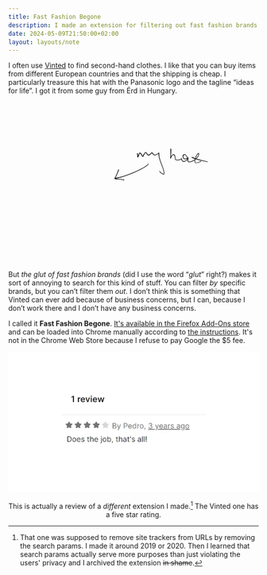 ```yaml
---
title: Fast Fashion Begone
description: I made an extension for filtering out fast fashion brands on Vinted
date: 2024-05-09T21:50:00+02:00
layout: layouts/note
---
```

I often use [Vinted](https://vinted.com/) to find second-hand clothes. I like that you can buy items from different European countries and that the shipping is cheap. I particularly treasure this hat with the Panasonic logo and the tagline “ideas for life”. I got it from some guy from Érd in Hungary.

<svg viewBox="0 0 237.1 151.3" xml:space="preserve" xmlns:xlink="http://www.w3.org/1999/xlink" xmlns="http://www.w3.org/2000/svg">
  <g transform="translate(-23 -20.5)">
    <image width="109.9" height="146.6" preserveAspectRatio="none" xlink:href="cool-hat.webp" x="23" y="25.1"/>
    <g style="direction:ltr;stroke-linecap:round;stroke-linejoin:round">
      <path d="m127.76 85.16-.06.4-.4.97-.56 1.24-.57 1.37-.57 1.3-.57 1.08-.45.8-.34.56q-.12.29.57.46l1.59.23 1.47.1 1.36.07.97.17.74.05q.28 0 .5.12l.52.05.45.12.23.05a.4.4 0 0 1-.23.74l-.34-.11-.56-.23-.69-.17-.68-.11-.96-.12-1.3-.05-1.6-.12q-.74 0-1.59-.17-.8-.11-.96-.34-.23-.22-.17-.5 0-.24.17-.52l.34-.57.45-.8.51-1.07.57-1.25.57-1.36.45-1.25q.23-.57.29-.97l.05-.4a.45.45 0 0 1 .85.23z" fill="currentcolor"/>
      <path d="m123.78 92.71.74-.1 2.27-.46q1.65-.23 2.9-.57 1.3-.29 3.23-.97l4.55-1.7q2.55-.9 5.22-2.04 2.61-1.14 4.77-2.28l3.4-1.76 2-1.24 1.13-.86.68-.56.46-.63.34-.34a.28.28 0 0 1 .4.34l-.29.34-.57.63q-.22.34-.68.62l-1.13.91-2.1 1.25q-1.25.8-3.41 1.87l-4.77 2.27q-2.67 1.14-5.23 2.1l-4.54 1.7q-1.99.69-3.3 1.03l-2.89.68-2.27.46-.62.22a.47.47 0 0 1-.23-.9zM145.7 69.5l.06.29.11.56v.57l.06.46v1.3l.05.17a.43.43 0 0 1-.85 0v-1.87l-.11-.51-.11-.51-.06-.23a.45.45 0 0 1 .85-.23zm-.4 3.07.06-.12q.11-.05.34-.56l.34-.69q0-.22.23-.56l.28-.68.23-.63q.11-.4.34-.57.17-.11.57 0 .28 0 .5.12.24.11.4.34l.35.4.28.45q.17.17.28.57l.29.56.34.52.28.22h.12a.4.4 0 0 1-.46.68l-.22-.17-.4-.45-.29-.51-.28-.57-.28-.4-.4-.56q-.23-.29-.57-.4-.23-.12-.28.11l-.23.57-.23.57-.17.62-.22.68-.29.57-.23.4-.1.11a.4.4 0 0 1-.58-.57zm4.77-.57.12-.11.4-.57.45-.91.45-.74.46-.57.34-.5q.17-.18.56-.35.46-.11.69.06.28.17.45.45l.34.51.34.46.23.4.45.34q.29.17.57.11l.63-.23.5-.34.57-.5q.23-.18.34-.4l.35-.29q.17-.17.5-.28h.52l.34.34.4.4.4.56.45.57.4.28q.22.12.68 0l.85-.28q.5-.17.85-.4l.68-.5.46-.46.5-.34q.29-.17.46.11.17.34.17.57v1.13q-.06.34.06 1.25.11.91.4 1.99l.56 2.27.85 2.27.86 2.27.85 2.27.62 2.05q.29.9.4 1.7l.23 1.36v.97q-.12.4-.4.51-.23.11-.85-.06l-1.14-.56q-.62-.29-1.02-.68-.4-.35-.57-.63l-.45-.57-.29-.34a.28.28 0 0 1 .46-.34l.23.34.45.57.51.57q.34.28.9.57l.97.5q.46.18.57 0 .17-.22.12-.73l-.23-1.3q-.11-.8-.4-1.71-.23-.97-.62-1.99l-.85-2.27-.91-2.27-.8-2.33-.68-2.27-.45-2.1-.12-1.25v-1.25q0-.34.12-.23.05.17-.12.4l-.57.46-.68.56q-.45.29-.96.46-.51.22-1.14.28-.57.12-.85 0-.34-.17-.57-.45l-.56-.51-.57-.69q-.23-.4-.46-.34-.22.12-.4.34l-.4.4-.56.57-.57.51-.57.23-.5.17q-.29 0-.63-.23-.4-.23-.74-.57l-.45-.56-.29-.46-.45-.57q-.23-.34-.46-.17l-.4.51-.39.57-.34.68-.34.8-.29.62-.34.4-.22.11a.4.4 0 0 1-.46-.62Zm27.26-6.7v1.7l-.06 1.2v1.13l-.11.97v1.13l-.12 1.14-.17.96v.46q.06.17 0 .22v.12h-.05l-.06.05h-.29l-.05-.05v-.06l-.06-.11.06-.4.23-.51.28-.57.34-.62q.17-.34.57-.74l.57-.63q.22-.22.5-.34.23-.17.57-.17.23 0 .57.17l.46.4q.22.23.34.57l.22.8.12.79.11.9q0 .57.11.86 0 .28.23.45l.46.29q.28.11.9.05h1.14l.97-.28q.45-.11.79-.34l.57-.4.45-.28q.17-.17.34 0 .17.05.23.4v.56l.06.46.22.4.34.33q.23.23.57.35l.63.1.56-.1.57-.23.57-.34.57-.34.4-.4.28-.51q.11-.29.11-.68 0-.4-.22-.85l-.34-.86-.52-.8-.4-.45q-.16-.17-.5-.28-.29-.11-.57 0-.34.06-.57.23-.34.17-.4.62l-.11.8.11.57q.06.28.23.5l.34.4q.23.17.63.29l.68.11q.28 0 .5-.11l.58-.29q.34-.11.62-.34l.8-.4q.45-.1.45.35v.8l-.23.56-.17.68-.06.57q0 .23.23.57.29.28.51.34.23.11.57.11.46 0 1.14-.17l1.59-.57 1.59-.9q.8-.46 1.42-1.03.68-.57 1.13-1.2.57-.62.85-1.07l.57-.9.34-1.03.17-.68q.12-.17-.34.17l-.85.74q-.34.4-.74 1.13l-.74 1.48-.5 1.59-.24 1.36v.97q0 .4.12.68.17.23.57.34h.8l.96-.29.96-.28.74-.34.45-.23.46-.28.28-.17a.32.32 0 0 1 .29.57l-.29.11-.45.23-.57.28-.8.29-.96.34-1.14.22q-.56.12-1.02-.05-.5-.17-.68-.57-.23-.4-.28-.85l.05-1.03.23-1.47.57-1.7q.28-.8.74-1.54l.8-1.13q.39-.51.79-.86.4-.28.68-.34.34-.05.45.4.12.4 0 1.02l-.4 1.14q-.22.57-.56 1.02l-.85 1.14-1.25 1.25-1.48 1.07-1.7.91q-.91.4-1.7.63-.74.22-1.26.22-.56 0-.85-.17l-.57-.4-.4-.56q-.1-.34-.05-.57l.06-.62.17-.74.22-.8.06-.28q0 .17-.34.45l-.74.46-.68.28-.68.12-.62-.06-.57-.23-.46-.34q-.28-.23-.5-.57l-.3-.56-.16-.74v-.8q.05-.4.23-.68.1-.34.34-.51l.45-.23.57-.11h.57l.68.23.4.34.45.57.57.85.4.96q.16.57.16 1.08 0 .57-.17.85-.11.34-.34.57l-.45.57-.57.34-.68.4q-.34.22-.74.34l-.68.11-.57-.06-.57-.22-.45-.4-.4-.46-.34-.56-.11-.68.06-.52q.05-.22.1 0 0 .23-.22.35l-.62.4q-.4.28-.91.45l-1.08.22h-1.2q-.73 0-1.13-.1-.4-.18-.62-.46-.23-.29-.34-.63l-.12-.85q0-.57-.11-.9l-.17-.75-.11-.56q-.12-.29-.4-.57-.34-.34-.57-.29-.34 0-.57.23l-.56.57-.46.68-.28.62-.34.8-.23.45-.06.12h-.05l-.06.05h-.29l-.05-.05v-.06l-.06-.11v-.74l.11-.85.06-1.14v-3.3l-.06-1.18v-.91l-.05-.57v-.23a.45.45 0 0 1 .85 0z" fill="currentcolor"/>
      <path d="m197.2 72.78.74.35 1.64.79 1.82.57 2.1.62 2.56.68 2.27.57 2.1.46 1.2.22a.29.29 0 0 1-.12.57l-1.14-.28-2.16-.4-2.27-.57-2.6-.57-2.17-.56-1.93-.63-1.7-.68-.74-.34a.45.45 0 0 1 .4-.8z" fill="currentcolor"/>
    </g>
  </g>
</svg>

But *the glut of fast fashion brands* (did I use the word “*glut*” right?) makes it sort of annoying to search for this kind of stuff. You can filter *by* specific brands, but you can’t filter them *out*. I don’t think this is something that Vinted can ever add because of business concerns, but I can, because I don’t work there and I don’t have any business concerns.

I called it **Fast Fashion Begone**. [It's available in the Firefox Add-Ons store](https://addons.mozilla.org/en-GB/firefox/addon/fast-fashion-begone/) and can be loaded into Chrome manually according to [the instructions](https://github.com/nonnullish/fast-fashion-begone/tree/main#chrome). It's not in the Chrome Web Store because I refuse to pay Google the $5 fee.

![4 star review of the no-track extension by Pedro saying 'Does the job, that's all!](does-the-job.webp)

<center>

This is actually a review of a *different* extension I made.[^1] The Vinted one has a five star rating.

</center>

[^1]: That one was supposed to remove site trackers from URLs by removing the search params. I made it around 2019 or 2020. Then I learned that search params actually serve more purposes than just violating the users' privacy and I archived the extension ~~in shame~~.
